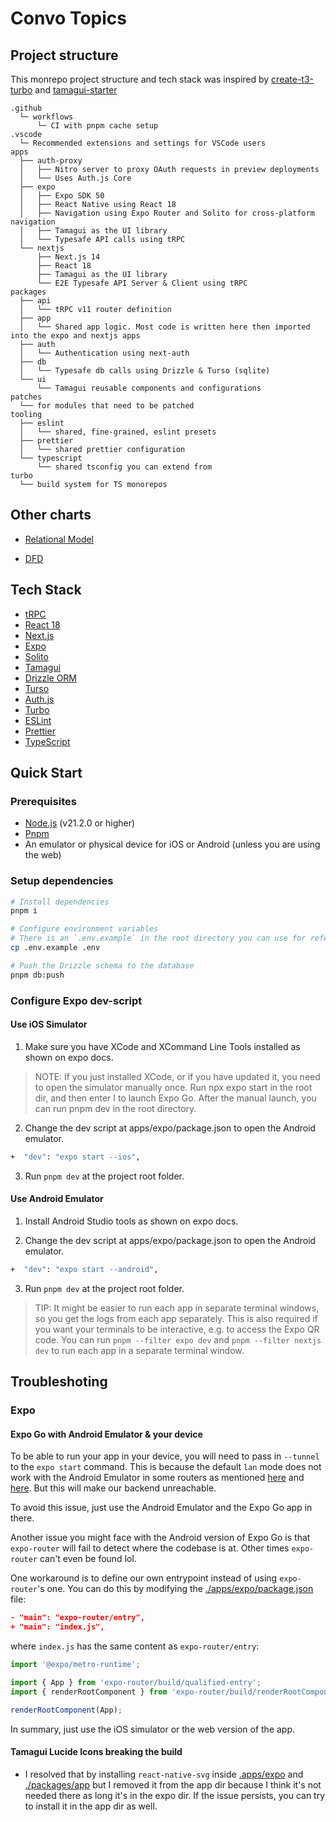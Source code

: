 # Convo Topics

## Project structure

This monrepo project structure and tech stack was inspired by [create-t3-turbo](https://github.com/t3-oss/create-t3-turbo) and [tamagui-starter](https://github.com/tamagui/starter-free)

```plaintext
.github
  └─ workflows
      └─ CI with pnpm cache setup
.vscode
  └─ Recommended extensions and settings for VSCode users
apps
  ├── auth-proxy
  │   ├── Nitro server to proxy OAuth requests in preview deployments
  │   └── Uses Auth.js Core
  ├── expo
  │   ├── Expo SDK 50
  │   ├── React Native using React 18
  │   ├── Navigation using Expo Router and Solito for cross-platform navigation
  │   ├── Tamagui as the UI library
  │   └── Typesafe API calls using tRPC
  └── nextjs
      ├── Next.js 14
      ├── React 18
      ├── Tamagui as the UI library
      └── E2E Typesafe API Server & Client using tRPC
packages
  ├── api
  │   └── tRPC v11 router definition
  ├── app
  │   └── Shared app logic. Most code is written here then imported into the expo and nextjs apps
  ├── auth
  │   └── Authentication using next-auth
  ├── db
  │   └── Typesafe db calls using Drizzle & Turso (sqlite)
  └── ui
      └── Tamagui reusable components and configurations
patches
  └── for modules that need to be patched
tooling
  ├── eslint
  │   └── shared, fine-grained, eslint presets
  ├── prettier
  │   └── shared prettier configuration
  └── typescript
      └── shared tsconfig you can extend from
turbo
  └── build system for TS monorepos
```

## Other charts

<!-- - [Extended ERD]() -->
- [Relational Model](./packages/db/docs/RM.png)
<!-- - [HIPO]() -->
- [DFD](./packages/db/docs/DFD.md)


## Tech Stack

- [tRPC](https://trpc.io)
- [React 18](https://reactjs.org)
- [Next.js](https://nextjs.org)
- [Expo](https://expo.dev)
- [Solito](https://solito.dev)
- [Tamagui](https://tamagui.dev)
- [Drizzle ORM](https://orm.drizzle.team)
- [Turso](https://turso.tech)
- [Auth.js](https://authjs.org)
- [Turbo](https://turbo.build/repo)
- [ESLint](https://eslint.org)
- [Prettier](https://prettier.io)
- [TypeScript](https://www.typescriptlang.org)

## Quick Start

### Prerequisites

- [Node.js](https://nodejs.org/en/) (v21.2.0 or higher)
- [Pnpm](https://pnpm.io)
- An emulator or physical device for iOS or Android (unless you are using the web)

### Setup dependencies

```bash
# Install dependencies
pnpm i

# Configure environment variables
# There is an `.env.example` in the root directory you can use for reference
cp .env.example .env

# Push the Drizzle schema to the database
pnpm db:push
```

### Configure Expo dev-script

#### Use iOS Simulator

1. Make sure you have XCode and XCommand Line Tools installed as shown on expo docs.

> NOTE: If you just installed XCode, or if you have updated it, you need to open the simulator manually once. Run npx expo start in the root dir, and then enter I to launch Expo Go. After the manual launch, you can run pnpm dev in the root directory.

2. Change the dev script at apps/expo/package.json to open the Android emulator.

```bash
+  "dev": "expo start --ios",
```
3. Run `pnpm dev` at the project root folder.

#### Use Android Emulator

1. Install Android Studio tools as shown on expo docs.

2. Change the dev script at apps/expo/package.json to open the Android emulator.

```bash
+  "dev": "expo start --android",
```

3. Run `pnpm dev` at the project root folder.

> TIP: It might be easier to run each app in separate terminal windows, so you get the logs from each app separately. This is also required if you want your terminals to be interactive, e.g. to access the Expo QR code. You can run `pnpm --filter expo dev` and `pnpm --filter nextjs dev` to run each app in a separate terminal window.

## Troubleshoting

### Expo

#### Expo Go with Android Emulator & your device

To be able to run your app in your device, you will need to pass in `--tunnel` to the `expo start` command. This is because the default `lan` mode does not work with the Android Emulator in some routers as mentioned [here](https://stackoverflow.com/questions/67361077/expo-go-not-connecting-after-qr-code-scanning) and [here](https://stackoverflow.com/questions/45558678/unable-to-connect-android-phone-to-my-project-with-expo). But this will make our backend unreachable.

To avoid this issue, just use the Android Emulator and the Expo Go app in there.

Another issue you might face with the Android version of Expo Go is that `expo-router` will fail to detect where the codebase is at. Other times `expo-router` can't even be found lol.

One workaround is to define our own entrypoint instead of using `expo-router`'s one. You can do this by modifying the [./apps/expo/package.json](./apps/expo/package.json) file:

```json
- "main": "expo-router/entry",
+ "main": "index.js",
```

where `index.js` has the same content as `expo-router/entry`:

```js
import '@expo/metro-runtime';

import { App } from 'expo-router/build/qualified-entry';
import { renderRootComponent } from 'expo-router/build/renderRootComponent';

renderRootComponent(App);
```

In summary, just use the iOS simulator or the web version of the app.

#### Tamagui Lucide Icons breaking the build

- I resolved that by installing `react-native-svg` inside [.apps/expo](./apps/expo) and [./packages/app](./packages/app) but I removed it from the app dir because I think it's not needed there as long it's in the expo dir. If the issue persists, you can try to install it in the app dir as well.